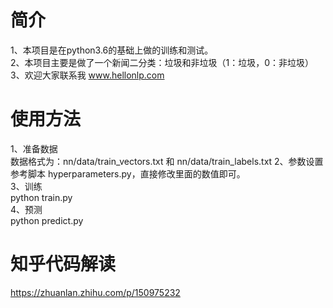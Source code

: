 # 简介
1、本项目是在python3.6的基础上做的训练和测试。  
2、本项目主要是做了一个新闻二分类：垃圾和非垃圾（1：垃圾，0：非垃圾）  
3、欢迎大家联系我 www.hellonlp.com  
 
# 使用方法
1、准备数据  
数据格式为：nn/data/train_vectors.txt 和 nn/data/train_labels.txt
2、参数设置  
参考脚本 hyperparameters.py，直接修改里面的数值即可。  
3、训练  
python train.py  
4、预测  
python predict.py  
 
# 知乎代码解读  
https://zhuanlan.zhihu.com/p/150975232  
